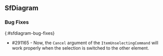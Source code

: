 ## SfDiagram

### Bug Fixes
{:#sfdiagram-bug-fixes}

* \#291165 - Now, the `Cancel` argument of the `ItemUnselectingCommand` will work properly when the selection is switched to the other element.
